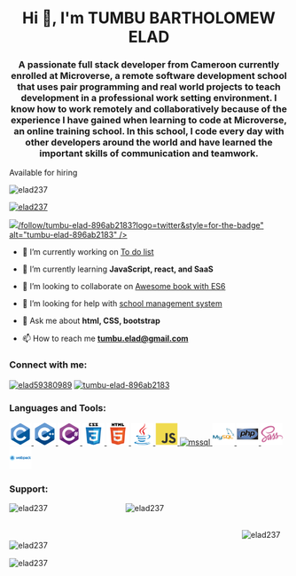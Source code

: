 <h1 align="center">Hi 👋, I'm TUMBU BARTHOLOMEW ELAD</h1>
<h3 align="center">A passionate full stack developer from Cameroon currently enrolled at Microverse, a remote software development school that uses pair programming and real world projects to teach development in a professional work setting environment. I know how to work remotely and collaboratively because of the experience I have gained when learning to code at Microverse, an online training school. In this school, I code every day with other developers around the world and have learned the important skills of communication and teamwork. </h3>
Available for hiring
<p align="left"> <img src="https://komarev.com/ghpvc/?username=elad237&label=Profile%20views&color=0e75b6&style=flat" alt="elad237" /> </p>

<p align="left"> <a href="https://github.com/ryo-ma/github-profile-trophy"><img src="https://github-profile-trophy.vercel.app/?username=elad237" alt="elad237" /></a> </p>

<p align="left"> <a href="(https://www.linkedin.com/in/tumbu-elad-896ab2183/)" target="blank"><img src="<i class="fa-brands fa-linkedin"></i>/follow/tumbu-elad-896ab2183?logo=twitter&style=for-the-badge" alt="tumbu-elad-896ab2183" /></a> </p>

- 🔭 I’m currently working on [To do list](https://github.com/elad237/My-to-do-list-revierw.git)

- 🌱 I’m currently learning **JavaScript, react, and SaaS**

- 👯 I’m looking to collaborate on [Awesome book with ES6](https://github.com/elad237/Awesome-books-with-ES6.git)

- 🤝 I’m looking for help with [school management system](https://github.com/elad237/school-management-system.git)

- 💬 Ask me about **html, CSS, bootstrap**

- 📫 How to reach me **tumbu.elad@gmail.com**

<h3 align="left">Connect with me:</h3>
<p align="left">
<a href="[https://twitter.com/elad59380989](https://www.linkedin.com/in/tumbu-elad-896ab2183/)" target="blank"><img align="center" src="https://raw.githubusercontent.com/rahuldkjain/github-profile-readme-generator/master/src/images/icons/Social/twitter.svg" alt="elad59380989" height="30" width="40" /></a>
<a href="https://linkedin.com/in/tumbu-elad-896ab2183" target="blank"><img align="center" src="https://raw.githubusercontent.com/rahuldkjain/github-profile-readme-generator/master/src/images/icons/Social/linked-in-alt.svg" alt="tumbu-elad-896ab2183" height="30" width="40" /></a>
</p>

<h3 align="left">Languages and Tools:</h3>
<p align="left"> <a href="https://www.cprogramming.com/" target="_blank" rel="noreferrer"> <img src="https://raw.githubusercontent.com/devicons/devicon/master/icons/c/c-original.svg" alt="c" width="40" height="40"/> </a> <a href="https://www.w3schools.com/cpp/" target="_blank" rel="noreferrer"> <img src="https://raw.githubusercontent.com/devicons/devicon/master/icons/cplusplus/cplusplus-original.svg" alt="cplusplus" width="40" height="40"/> </a> <a href="https://www.w3schools.com/cs/" target="_blank" rel="noreferrer"> <img src="https://raw.githubusercontent.com/devicons/devicon/master/icons/csharp/csharp-original.svg" alt="csharp" width="40" height="40"/> </a> <a href="https://www.w3schools.com/css/" target="_blank" rel="noreferrer"> <img src="https://raw.githubusercontent.com/devicons/devicon/master/icons/css3/css3-original-wordmark.svg" alt="css3" width="40" height="40"/> </a> <a href="https://www.w3.org/html/" target="_blank" rel="noreferrer"> <img src="https://raw.githubusercontent.com/devicons/devicon/master/icons/html5/html5-original-wordmark.svg" alt="html5" width="40" height="40"/> </a> <a href="https://www.java.com" target="_blank" rel="noreferrer"> <img src="https://raw.githubusercontent.com/devicons/devicon/master/icons/java/java-original.svg" alt="java" width="40" height="40"/> </a> <a href="https://developer.mozilla.org/en-US/docs/Web/JavaScript" target="_blank" rel="noreferrer"> <img src="https://raw.githubusercontent.com/devicons/devicon/master/icons/javascript/javascript-original.svg" alt="javascript" width="40" height="40"/> </a> <a href="https://www.microsoft.com/en-us/sql-server" target="_blank" rel="noreferrer"> <img src="https://www.svgrepo.com/show/303229/microsoft-sql-server-logo.svg" alt="mssql" width="40" height="40"/> </a> <a href="https://www.mysql.com/" target="_blank" rel="noreferrer"> <img src="https://raw.githubusercontent.com/devicons/devicon/master/icons/mysql/mysql-original-wordmark.svg" alt="mysql" width="40" height="40"/> </a> <a href="https://www.php.net" target="_blank" rel="noreferrer"> <img src="https://raw.githubusercontent.com/devicons/devicon/master/icons/php/php-original.svg" alt="php" width="40" height="40"/> </a> <a href="https://sass-lang.com" target="_blank" rel="noreferrer"> <img src="https://raw.githubusercontent.com/devicons/devicon/master/icons/sass/sass-original.svg" alt="sass" width="40" height="40"/> </a> <a href="https://webpack.js.org" target="_blank" rel="noreferrer"> <img src="https://raw.githubusercontent.com/devicons/devicon/d00d0969292a6569d45b06d3f350f463a0107b0d/icons/webpack/webpack-original-wordmark.svg" alt="webpack" width="40" height="40"/> </a> </p>

<h3 align="left">Support:</h3>
<p><a href="https://www.buymeacoffee.com/elad237"> <img align="left" src="https://cdn.buymeacoffee.com/buttons/v2/default-yellow.png" height="50" width="210" alt="elad237" /></a><a href="https://ko-fi.com/elad237"> <img align="left" src="https://cdn.ko-fi.com/cdn/kofi3.png?v=3" height="50" width="210" alt="elad237" /></a></p><br><br>

<p><img align="left" src="https://github-readme-stats.vercel.app/api/top-langs?username=elad237&show_icons=true&locale=en&layout=compact" alt="elad237" /></p>

<p>&nbsp;<img align="center" src="https://github-readme-stats.vercel.app/api?username=elad237&show_icons=true&locale=en" alt="elad237" /></p>

<p><img align="center" src="https://github-readme-streak-stats.herokuapp.com/?user=elad237&" alt="elad237" /></p>

<!---
elad237/elad237 is a ✨ special ✨ repository because its `README.md` (this file) appears on your GitHub profile.
You can click the Preview link to take a look at your changes.
--->
